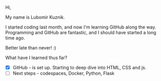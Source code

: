 Hi,

My name is Lubomir Kuznik.

I started coding last month, and now I'm learning GitHub along the way.  
Programming and GitHub are fantastic, and I should have started a long time ago.

Better late than never! :)

What have I learned thus far?
- [x] GitHub - is set up. Starting to deep dive into HTML, CSS and js.
- [ ] Next steps - codespaces, Docker, Python, Flask
